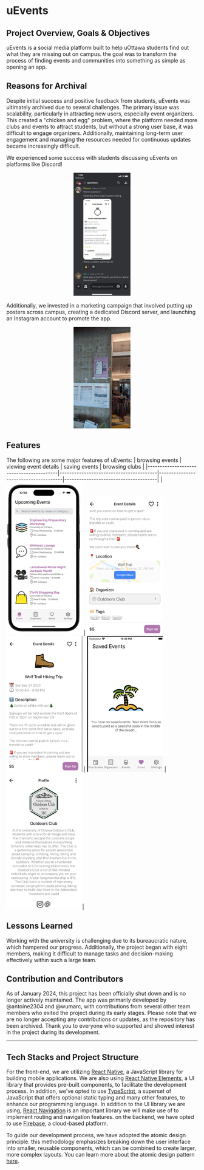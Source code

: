 # uEvents

## Project Overview, Goals & Objectives

uEvents is a social media platform built to help uOttawa students find out what they are missing out on campus. the goal was to transform the process of finding events and communities into something as simple as opening an app.

## Reasons for Archival

Despite initial success and positive feedback from students, uEvents was ultimately archived due to several challenges. The primary issue was scalability, particularly in attracting new users, especially event organizers. This created a "chicken and egg" problem, where the platform needed more clubs and events to attract students, but without a strong user base, it was difficult to engage organizers. Additionally, maintaining long-term user engagement and managing the resources needed for continuous updates became increasingly difficult.

We experienced some success with students discussing uEvents on platforms like Discord!

<div style="text-align: center;">
  <img src="./screenshots/screenshot4.png" width="150">
</div>

Additionally, we invested in a marketing campaign that involved putting up posters across campus, creating a dedicated Discord server, and launching an Instagram account to promote the app.

<div style="text-align: center;">
  <img src="./screenshots/screenshot5.png" width="150">
</div>

## Features

The following are some major features of uEvents:
| browsing events | viewing event details | saving events | browsing clubs |
|-----------------------------------------|----------------------------------------|--------------------------------------|--------------------------------------|
| <img src="./screenshots/screenshot1.png" width="200"> | <img src="./screenshots/screenshot7.png" width="200"> <img src="./screenshots/screenshot6.png" width="200"> | <img src="./screenshots/screenshot2.png" width="200"> | <img src="./screenshots/screenshot8.png" width="200">|

## Lessons Learned

Working with the university is challenging due to its bureaucratic nature, which hampered our progress. Additionally, the project began with eight members, making it difficult to manage tasks and decision-making effectively within such a large team.

## Contribution and Contributors

As of January 2024, this project has been officially shut down and is no longer actively maintained. The app was primarily developed by @antoine2304 and @wumarc, with contributions from several other team members who exited the project during its early stages. Please note that we are no longer accepting any contributions or updates, as the repository has been archived. Thank you to everyone who supported and showed interest in the project during its development.

---

## Tech Stacks and Project Structure

For the front-end, we are utilizing [React Native](https://reactnative.dev/), a JavaScript library for building mobile applications. We are also using [React Native Elements](https://reactnativeelements.com/), a UI library that provides pre-built components, to facilitate the development process. In addition, we've opted to use [TypeScript](https://www.typescriptlang.org/), a superset of JavaScript that offers optional static typing and many other features, to enhance our programming language. In addition to the UI library we are using, [React Navigation](https://reactnavigation.org/) is an important library we will make use of to implement routing and navigation features. on the backend, we have opted to use [Firebase](https://firebase.google.com/), a cloud-based platform.

To guide our development process, we have adopted the atomic design principle. this methodology emphasizes breaking down the user interface into smaller, reusable components, which can be combined to create larger, more complex layouts. You can learn more about the atomic design pattern [here](https://xd.adobe.com/ideas/process/ui-design/atomic-design-principles-methodology-101/).
